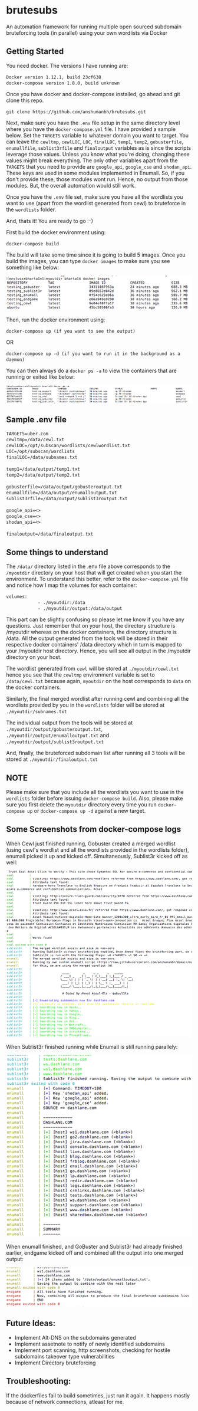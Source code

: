 # brutesubs
An automation framework for running multiple open sourced subdomain bruteforcing tools (in parallel) using your own wordlists via Docker

## Getting Started

You need docker. The versions I have running are:
```
Docker version 1.12.1, build 23cf638
docker-compose version 1.8.0, build unknown
```

Once you have docker and docker-compose installed, go ahead and git clone this repo.
```
git clone https://github.com/anshumanbh/brutesubs.git
```

Next, make sure you have the `.env` file setup in the same directory level where you have the `docker-compose.yml` file. I have provided a sample below. Set the `TARGETS` variable to whatever domain you want to target. You can leave the `cewltmp`, `cewlLOC`, `LOC`, `finalLOC`, `temp1`, `temp2`, `gobusterfile`, `enumallfile`, `sublist3rfile` and `finaloutput` variables as is since the scripts leverage those values. Unless you know what you're doing, changing these values might break everything. The only other variables apart from the `TARGETS` that you need to provide are `google_api`, `google_cse` and `shodan_api`. These keys are used in some modules implemented in Enumall. So, if you don't provide these, those modules wont run. Hence, no output from those modules. But, the overall automation would still work. 

Once you have the `.env` file set, make sure you have all the wordlists you want to use (apart from the wordlist generated from cewl) to bruteforce in the `wordlists` folder. 

And, thats it! You are ready to go :-)

First build the docker environment using:

```
docker-compose build
```

The build will take some time since it is going to build 5 images. Once you build the images, you can type `docker images` to make sure you see something like below:

![Docker Images](/img/dockerimages.png)

Then, run the docker environment using:
```
docker-compose up (if you want to see the output) 
```
OR 
```
docker-compose up -d (if you want to run it in the background as a daemon)
```

You can then always do a `docker ps -a` to view the containers that are running or exited like below:

![Docker Containers](/img/dockerps.png)



## Sample .env file

```
TARGETS=uber.com
cewltmp=/data/cewl.txt
cewlLOC=/opt/subscan/wordlists/cewlwordlist.txt
LOC=/opt/subscan/wordlists
finalLOC=/data/subnames.txt

temp1=/data/output/temp1.txt
temp2=/data/output/temp2.txt

gobusterfile=/data/output/gobusteroutput.txt
enumallfile=/data/output/enumalloutput.txt
sublist3rfile=/data/output/sublist3routput.txt

google_api=<>
google_cse=<>
shodan_api=<>

finaloutput=/data/finaloutput.txt
```


## Some things to understand
The `/data/` directory listed in the .env file above corresponds to the `/myoutdir` directory on your host that will get created when you start the environment. To understand this better, refer to the `docker-compose.yml` file and notice how I map the volumes for each container:

```
volumes:
            - ./myoutdir:/data
            - ./myoutdir/output:/data/output
```

This part can be slightly confusing so please let me know if you have any questions. 
Just remember that on your host, the directory structure is /myoutdir whereas on the docker containers, the directory structure is /data. All the output generated from the tools will be stored in their respective docker containers' /data directory which in turn is mapped to your /myoutdir host directory. Hence, you will see all output in the /myoutdir directory on your host. 

The wordlist generated from `cewl` will be stored at `./myoutdir/cewl.txt` hence you see that the `cewltmp` environment variable is set to `/data/cewl.txt` because again, `myoutdir` on the host corresponds to `data` on the docker containers.

Similarly, the final merged wordlist after running cewl and combining all the wordlists provided by you in the `wordlists` folder will be stored at `./myoutdir/subnames.txt`

The individual output from the tools will be stored at `./myoutdir/output/gobusteroutput.txt`, `./myoutdir/output/enumalloutput.txt` and `./myoutdir/output/sublist3routput.txt`

And, finally, the bruteforced subdomain list after running all 3 tools will be stored at `./myoutdir/finaloutput.txt`


## NOTE
Please make sure that you include all the wordlists you want to use in the `wordlists` folder before issuing `docker-compose build`. Also, please make sure you first delete the `myoutdir` directory every time you run `docker-compose up` or `docker-compose up -d` against a new target. 


## Some Screenshots from docker-compose logs

When Cewl just finished running, Gobuster created a merged wordlist (using cewl's wordlist and all the wordlists provided in the wordlists folder), enumall picked it up and kicked off. Simultaneously, Sublist3r kicked off as well:

![All3](/img/cewlsublist3renumall.png)

When Sublist3r finished running while Enumall is still running parallely:

![All2](/img/sublist3renumall.png)

When enumall finished, and GoBuster and Sublist3r had already finished earlier, endgame kicked off and combined all the output into one merged output:

![endgame](/img/enumallendgame.png)


## Future Ideas:

* Implement Alt-DNS on the subdomains generated
* Implement assetnote to notify of newly identified subdomains
* Implement port scanning, http screenshots, checking for hostile subdomains takeover type vulnerabilities
* Implement Directory bruteforcing


## Troubleshooting:

If the dockerfiles fail to build sometimes, just run it again. It happens mostly because of network connections, atleast for me. 


